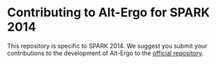 Contributing to Alt-Ergo for SPARK 2014
=======================================

This repository is specific to SPARK 2014. We suggest you submit your
contributions to the development of Alt-Ergo to the [official
repository](https://github.com/OCamlPro/alt-ergo).
